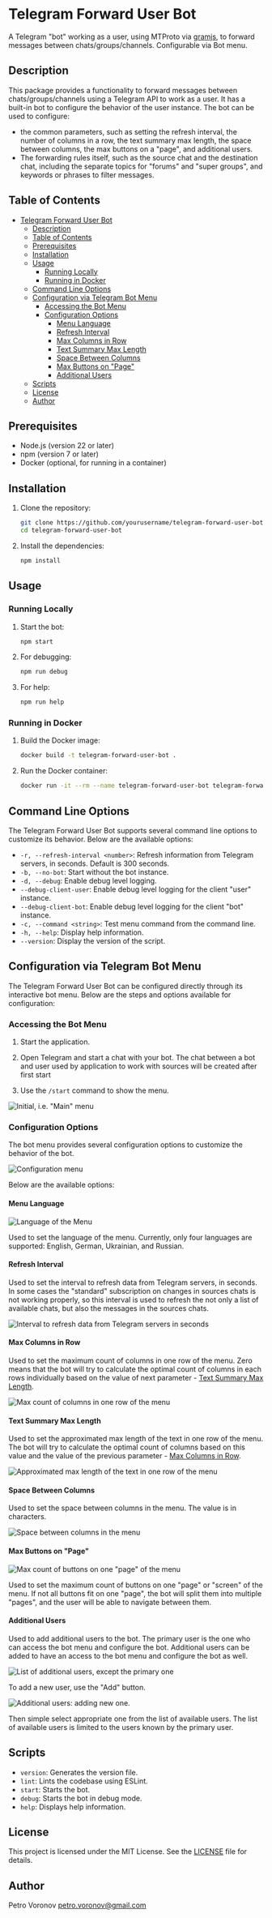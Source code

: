 # Telegram Forward User Bot

A Telegram "bot" working as a user, using MTProto via [gramjs](https://github.com/gram-js/gramjs), to forward messages between chats/groups/channels. Configurable via Bot menu.

## Description
This package provides a functionality to forward messages between chats/groups/channels using a Telegram API to work as a user.
It has a built-in bot to configure the behavior of the user instance.
The bot can be used to configure:
 - the common parameters, such as setting the refresh interval, the number of columns in a row, the text summary max length, the space between columns, the max buttons on a "page", and additional users.
 - The forwarding rules itself, such as the source chat and the destination chat, including the separate topics for "forums" and "super groups", and keywords or phrases to filter messages.

## Table of Contents

- [Telegram Forward User Bot](#telegram-forward-user-bot)
  - [Description](#description)
  - [Table of Contents](#table-of-contents)
  - [Prerequisites](#prerequisites)
  - [Installation](#installation)
  - [Usage](#usage)
    - [Running Locally](#running-locally)
    - [Running in Docker](#running-in-docker)
  - [Command Line Options](#command-line-options)
  - [Configuration via Telegram Bot Menu](#configuration-via-telegram-bot-menu)
    - [Accessing the Bot Menu](#accessing-the-bot-menu)
    - [Configuration Options](#configuration-options)
      - [Menu Language](#menu-language)
      - [Refresh Interval](#refresh-interval)
      - [Max Columns in Row](#max-columns-in-row)
      - [Text Summary Max Length](#text-summary-max-length)
      - [Space Between Columns](#space-between-columns)
      - [Max Buttons on "Page"](#max-buttons-on-page)
      - [Additional Users](#additional-users)
  - [Scripts](#scripts)
  - [License](#license)
  - [Author](#author)


## Prerequisites

- Node.js (version 22 or later)
- npm (version 7 or later)
- Docker (optional, for running in a container)

## Installation

1. Clone the repository:

    ```sh
    git clone https://github.com/yourusername/telegram-forward-user-bot.git
    cd telegram-forward-user-bot
    ```

2. Install the dependencies:

    ```sh
    npm install
    ```

## Usage

### Running Locally

1. Start the bot:

    ```sh
    npm start
    ```

2. For debugging:

    ```sh
    npm run debug
    ```

3. For help:

    ```sh
    npm run help
    ```

### Running in Docker

1. Build the Docker image:

    ```sh
    docker build -t telegram-forward-user-bot .
    ```

2. Run the Docker container:

    ```sh
    docker run -it --rm --name telegram-forward-user-bot telegram-forward-user-bot
    ```

## Command Line Options

The Telegram Forward User Bot supports several command line options to customize its behavior. Below are the available options:

- `-r, --refresh-interval <number>`: Refresh information from Telegram servers, in seconds. Default is 300 seconds.
- `-b, --no-bot`: Start without the bot instance.
- `-d, --debug`: Enable debug level logging.
- `--debug-client-user`: Enable debug level logging for the client "user" instance.
- `--debug-client-bot`: Enable debug level logging for the client "bot" instance.
- `-c, --command <string>`: Test menu command from the command line.
- `-h, --help`: Display help information.
- `--version`: Display the version of the script.


## Configuration via Telegram Bot Menu

The Telegram Forward User Bot can be configured directly through its interactive bot menu. Below are the steps and options available for configuration:

### Accessing the Bot Menu

1. Start the application.

2. Open Telegram and start a chat with your bot. The chat between a bot and user used by application to work with sources will be created after first start

3. Use the ```/start``` command to show the menu.

![Initial, i.e. "Main" menu](docs/images/bot-menu-initial.png)

### Configuration Options

The bot menu provides several configuration options to customize the behavior of the bot.

![Configuration menu](docs/images/bot-menu-configuration.png)

Below are the available options:

#### Menu Language

![Language of the Menu](docs/images/bot-menu-configuation-language.png)

Used to set the language of the menu. Currently, only four languages are supported: English, German, Ukrainian, and Russian.

#### Refresh Interval

Used to set the interval to refresh data from Telegram servers, in seconds. In some cases the "standard" subscription on changes in sources chats is not working properly, so this interval is used to refresh the not only a list of available chats, but also the messages in the sources chats.

![Interval to refresh data from Telegram servers in seconds](docs/images/bot-menu-configuration-refresh-interval.png)

#### Max Columns in Row

Used to set the maximum count of columns in one row of the menu. Zero means that the bot will try to calculate the optimal count of columns in each rows individually based on the value of next parameter - [Text Summary Max Length](#text-summary-max-length).

![Max count of columns in one row of the menu](docs/images/bot-menu-configuration-max-columns.png)

#### Text Summary Max Length

Used to set the approximated max length of the text in one row of the menu. The bot will try to calculate the optimal count of columns based on this value and the value of the previous parameter - [Max Columns in Row](#max-columns-in-row).

![Approximated max length of the text in one row of the menu](docs/images/bot-menu-configuration-max-length.png)

#### Space Between Columns

Used to set the space between columns in the menu. The value is in characters.

![Space between columns in the menu](docs/images/bot-menu-configuration-space-between-columns.png)

#### Max Buttons on "Page"

![Max count of buttons on one "page" of the menu](docs/images/bot-menu-configuration-max-buttons-on-page.png)

Used to set the maximum count of buttons on one "page" or "screen" of the menu. If not all buttons fit on one "page", the bot will split them into multiple "pages", and the user will be able to navigate between them.

#### Additional Users

Used to add additional users to the bot. The primary user is the one who can access the bot menu and configure the bot. Additional users can be added to have an access to the bot menu and configure the bot as well.

![List of additional users, except the primary one](docs/images/bot-menu-configuration-additional-users.png)

To add a new user, use the "Add" button.

![Additional users: adding new one.](docs/images/bot-menu-configuration-additional-users-add-new.png)

Then simple select appropriate one from the list of available users. The list of available users is limited to the users known by the primary user.

## Scripts

- `version`: Generates the version file.
- `lint`: Lints the codebase using ESLint.
- `start`: Starts the bot.
- `debug`: Starts the bot in debug mode.
- `help`: Displays help information.

## License

This project is licensed under the MIT License. See the [LICENSE](LICENSE) file for details.

## Author

Petro Voronov <petro.voronov@gmail.com>